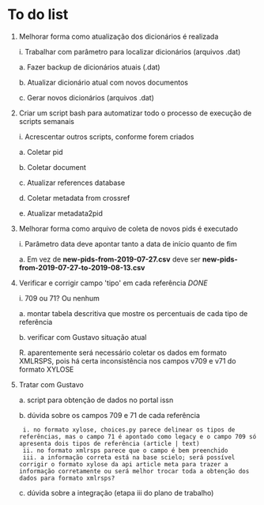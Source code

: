# To do list

1. Melhorar forma como atualização dos dicionários é realizada
    
    i. Trabalhar com parâmetro para localizar dicionários (arquivos .dat)
    
    a. Fazer backup de dicionários atuais (.dat)

    b. Atualizar dicionário atual com novos documentos

    c. Gerar novos dicionários (arquivos .dat)

    
2. Criar um script bash para automatizar todo o processo de execução de scripts semanais

    i. Acrescentar outros scripts, conforme forem criados

    a. Coletar pid

    b. Coletar document

    c. Atualizar references database

    d. Coletar metadata from crossref

    e. Atualizar metadata2pid


3. Melhorar forma como arquivo de coleta de novos pids é executado

    i. Parâmetro data deve apontar tanto a data de início quanto de fim

    a. Em vez de __new-pids-from-2019-07-27.csv__ deve ser __new-pids-from-2019-07-27-to-2019-08-13.csv__


4. Verificar e corrigir campo 'tipo' em cada referência *DONE*

    i. 709 ou 71? Ou nenhum
    
    a. montar tabela descritiva que mostre os percentuais de cada tipo de referência

    b. verificar com Gustavo situação atual

    R. aparentemente será necessário coletar os dados em formato XMLRSPS, pois há certa inconsistência nos campos v709 e v71 do formato XYLOSE


5. Tratar com Gustavo

    a. script para obtenção de dados no portal issn

    b. dúvida sobre os campos 709 e 71 de cada referência
        
        i. no formato xylose, choices.py parece delinear os tipos de referências, mas o campo 71 é apontado como legacy e o campo 709 só apresenta dois tipos de referência (article | text)
        ii. no formato xmlrsps parece que o campo é bem preenchido
        iii. a informação correta está na base scielo; será possível corrigir o formato xylose da api article meta para trazer a informação corretamente ou será melhor trocar toda a obtenção dos dados para formato xmlrsps?

    c. dúvida sobre a integração (etapa iii do plano de trabalho)
    